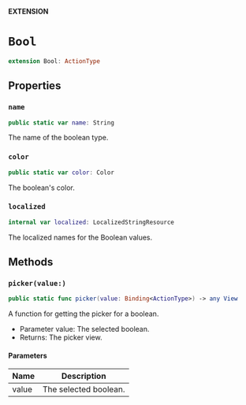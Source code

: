 **EXTENSION**

# `Bool`
```swift
extension Bool: ActionType
```

## Properties
### `name`

```swift
public static var name: String
```

The name of the boolean type.

### `color`

```swift
public static var color: Color
```

The boolean's color.

### `localized`

```swift
internal var localized: LocalizedStringResource
```

The localized names for the Boolean values.

## Methods
### `picker(value:)`

```swift
public static func picker(value: Binding<ActionType>) -> any View
```

A function for getting the picker for a boolean.
- Parameter value: The selected boolean.
- Returns: The picker view.

#### Parameters

| Name | Description |
| ---- | ----------- |
| value | The selected boolean. |